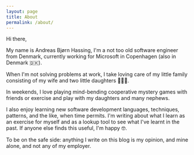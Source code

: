 ```yaml
---
layout: page
title: About
permalink: /about/
---
```


Hi there,

My name is Andreas Bjørn Hassing, I'm a <span id="my-age"><noscript>not too</noscript></span> old software engineer from Denmark, currently working for Microsoft in Copenhagen (also in Denmark 🇩🇰).

When I'm not solving problems at work, I take loving care of my little family consisting of my wife and two <noscript>little</noscript> daughters <span id="daughters-ages"></span> 👨‍👩‍👧.

In weekends, I love playing mind-bending cooperative mystery games with friends or exercise and play with my daughters and many nephews.

I also enjoy learning new software development languages, techniques, patterns, and the like, when time permits. I'm writing about what I learn as an exercise for myself and as a lookup tool to see what I've learnt in the past. If anyone else finds this useful, I'm happy 🤓.

To be on the safe side: anything I write on this blog is my opinion, and mine alone, and not any of my employer.

<script>
    function getAge(dateString) {
        // thanks naveen: https://stackoverflow.com/a/7091965/618441
        var today = new Date();
        var birthDate = new Date(dateString);
        var age = today.getFullYear() - birthDate.getFullYear();
        var m = today.getMonth() - birthDate.getMonth();
        if (m < 0 || (m === 0 && today.getDate() < birthDate.getDate())) {
            age--;
        }
        return age;
    }

    const myAge = getAge('1990-11');
    const eldestDaughterAge = getAge('2019-04');
    const youngestDaughterAge = getAge('2022-07');

    document.getElementById('my-age').innerHTML = myAge + ' year';
    document.getElementById('daughters-ages').innerHTML = `ages ${eldestDaughterAge} and ${youngestDaughterAge}`;
</script>
